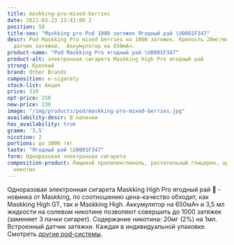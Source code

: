 ```yaml
---
title: maskking-pro-mixed-berries
date: 2021-03-23 12:41:00 Z
position: 58
title-seo: "Maskking pro Pod 1000 затяжек Ягодный рай \U0001F347"
descr: Pod Maskking Pro mixed berries на 1000 затяжек. Крепость 20мг/мл. Встроенный
  датчик затяжки.  Аккумулятор на 650мАч.
product-name: "Pod Maskking Pro ягодный рай \U0001F347"
product-alt: электронная сигарета Maskking High Pro ягодный рай
strong: Крепкий
brand: Other Brands
composition: e-sigarety
stock-list: Акция
price: 310
opt-price: 250
new-price: 230
image: "/img/products/pod/maskking-pro-mixed-berries.jpg"
availability-descr: В наличии
has_availability: true
gramm: '3,5'
nicotine: 2
portions: до 1000 тяг
taste: "Ягодный рай \U0001F347"
form: Одноразовая электронная сигарета
composition-product: Пищевой пропиленгликоль, растительный глицерин, ароматизатор,
  никотин
---
```


Одноразовая электронная сигарета Maskking High Pro ягодный рай 🍇 - новинка от Maskking, по соотношению цена-качество обходит, как Maskking High GT, так и Maskking High. Аккумулятор на 650мАч и 3,5 мл жидкости на солевом никотине позволяют совершить до 1000 затяжек (заменяет 3 пачки сигарет). Содержание никотина: 20мг (2%) на 1мл. Встроенный датчик затяжки. Каждая в индивидуальной упаковке.<br>
Смотреть [другие pod-системы](/elektronnye-sigarety).